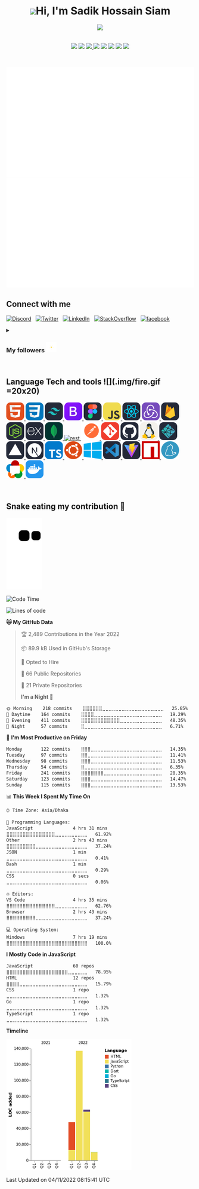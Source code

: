<h1 align="center"><img src="https://media.giphy.com/media/hvRJCLFzcasrR4ia7z/giphy.gif" width="5%">Hi, I'm Sadik Hossain Siam</h1>

<div align="center">
<img src='https://readme-typing-svg.herokuapp.com?duration=2500&color=00F7BB&background=04031FCD&center=true&vCenter=true&height=120&lines=MERN+STACK+DEVELOPER+;PASSIONATE+LEARNER;+PROBLEM+SOLVER' >

</div>
<!-- <h3 align="center">A passionate frontend developer from Bangladesh.</h3> -->

<!-- I am a frontend focused full stack web app developer. I am always learning new stuff and I enjoy web development.

- 💬 Ask me about Web app/ Javascript.

- 🌱 I’m currently learning **MERN Stack | Docker | Kubernetes | AWS**

- 💬 Ask me about **Web Development** -->
<br/>

<p align="center">
<img src="https://gpvc.arturio.dev/Sadik-Hossain"/>
<img src="https://badges.strrl.dev/years/Sadik-Hossain"/>
<a href="https://github.com/Sadik-Hossain?tab=repositories" target="blank">
<img src="https://badges.strrl.dev/repos/Sadik-Hossain"/>
</a>
<img src="https://badges.strrl.dev/contributions/all/Sadik-Hossain"/>
<img src="https://badges.strrl.dev/commits/all/Sadik-Hossain"/>
<img src="https://badges.strrl.dev/issues/all/Sadik-Hossain"/>
<img src="https://badges.strrl.dev/prs/all/Sadik-Hossain"/>
<a href="https://www.youtube.com/channel/UCVcSaa4eoHzPGoTYbMmIPBg" target="blank">
<img src="https://img.shields.io/youtube/channel/subscribers/UCVcSaa4eoHzPGoTYbMmIPBg?color=blue"/>
</a>
</p>

<br/>
<!-- ![](https://raw.githubusercontent.com/Sadik-Hossain/github-stats/master/generated/languages.svg#gh-dark-mode-only) -->
<p align="center">
<img src="https://raw.githubusercontent.com/Sadik-Hossain/github-stats-transparent/output/generated/overview.svg"/>
<img src="https://raw.githubusercontent.com/Sadik-Hossain/github-stats-transparent/output/generated/languages.svg"/>
</p>

## Connect with me

[![Discord](https://img.shields.io/badge/discord-red?style=flat-square&logo=discord&labelColor=000&color=royalblue)](https://discord.com/channels/1036326353198395393/1036326354557345874)&nbsp;&nbsp;
[![Twitter](https://img.shields.io/badge/twitter-red?style=flat-square&logo=twitter&labelColor=000&color=blue)](https://twitter.com/sadikhossainsam)&nbsp;&nbsp;
[![LinkedIn](https://img.shields.io/badge/linekedin-red?style=flat-square&logo=linkedin&labelColor=000&color=blue)](https://linkedin.com/in/sadik-hossain-siam/)&nbsp;&nbsp;
[![StackOverflow](https://img.shields.io/badge/stackoverflow-red?style=flat-square&logo=stackoverflow&labelColor=000&color=orange)](https://stackoverflow.com/users/users/18439750/sadik-h)&nbsp;&nbsp;
[![facebook](https://img.shields.io/badge/facebook-red?style=flat-square&logo=facebook&labelColor=000&color=blue)](https://fb.com/web.sadik.h/)

<details>
  <summary><h3 align="top">My followers&nbsp;<img src="./img/star_1.gif" width="28" height="28"/></h3></summary>

<!--START_SECTION:top-followers-->
<table>
  <tr>
    <td align="center">
      <a href="https://github.com/NishatFariza">
        <img src="https://avatars2.githubusercontent.com/u/87407453" width="100px;" alt="NishatFariza"/>
      </a>
      <br />
      <a href="https://github.com/NishatFariza">Nisat Fariza</a>
    </td>
    <td align="center">
      <a href="https://github.com/RiyaadHossain">
        <img src="https://avatars2.githubusercontent.com/u/96947874" width="100px;" alt="RiyaadHossain"/>
      </a>
      <br />
      <a href="https://github.com/RiyaadHossain">Riyad Hossain</a>
    </td>
    <td align="center">
      <a href="https://github.com/HamidAli21">
        <img src="https://avatars2.githubusercontent.com/u/101300936" width="100px;" alt="HamidAli21"/>
      </a>
      <br />
      <a href="https://github.com/HamidAli21">Mohd Hamid Ali</a>
    </td>
    <td align="center">
      <a href="https://github.com/sadikhossain123">
        <img src="https://avatars2.githubusercontent.com/u/93575927" width="100px;" alt="sadikhossain123"/>
      </a>
      <br />
      <a href="https://github.com/sadikhossain123">void_m1p</a>
    </td>
  </tr>
</table>
<!--END_SECTION:top-followers-->
  </details>

<br/>
<!-- <h3 align="left">Connect with me:</h3> -->

<!-- <p align="left"> -->

<!-- <a href="https://twitter.com/sadikhossainsam" target="blank"><img align="center" src="https://raw.githubusercontent.com/rahuldkjain/github-profile-readme-generator/master/src/images/icons/Social/twitter.svg" alt="sadikhossainsam" height="30" width="40" /></a> -->
<!-- <a href="https://linkedin.com/in/sadik-hossain-siam/" target="blank"><img align="center" src="https://raw.githubusercontent.com/rahuldkjain/github-profile-readme-generator/master/src/images/icons/Social/linked-in-alt.svg" alt="sadik-hossain-siam/" height="30" width="40" /></a> -->

<!-- <a href="https://stackoverflow.com/users/users/18439750/sadik-h" target="blank"><img align="center" src="https://raw.githubusercontent.com/rahuldkjain/github-profile-readme-generator/master/src/images/icons/Social/stack-overflow.svg" alt="users/18439750/sadik-h" height="30" width="40" /></a> -->

<!-- <a href="https://fb.com/web.sadik.h/" target="blank"><img align="center" src="https://raw.githubusercontent.com/rahuldkjain/github-profile-readme-generator/master/src/images/icons/Social/facebook.svg" alt="web.sadik.h/" height="30" width="40" /></a> -->

<!-- </p> -->

<!-- <h3 align="left">Languages and Tools:</h3>
<div style="background-color:#fff">
<p align="left"> <a href="https://getbootstrap.com" target="_blank" rel="noreferrer"> <img src="https://raw.githubusercontent.com/devicons/devicon/master/icons/bootstrap/bootstrap-plain-wordmark.svg" alt="bootstrap" width="40" height="40"/> </a> <a href="https://www.w3schools.com/css/" target="_blank" rel="noreferrer"> <img src="https://raw.githubusercontent.com/devicons/devicon/master/icons/css3/css3-original-wordmark.svg" alt="css3" width="40" height="40"/> </a> <a href="https://www.figma.com/" target="_blank" rel="noreferrer"> <img src="https://www.vectorlogo.zone/logos/figma/figma-icon.svg" alt="figma" width="40" height="40"/> </a> <a href="https://firebase.google.com/" target="_blank" rel="noreferrer"> <img src="https://www.vectorlogo.zone/logos/firebase/firebase-icon.svg" alt="firebase" width="40" height="40"/> </a> <a href="https://git-scm.com/" target="_blank" rel="noreferrer"> <img src="https://www.vectorlogo.zone/logos/git-scm/git-scm-icon.svg" alt="git" width="40" height="40"/> </a> <a href="https://www.w3.org/html/" target="_blank" rel="noreferrer"> <img src="https://raw.githubusercontent.com/devicons/devicon/master/icons/html5/html5-original-wordmark.svg" alt="html5" width="40" height="40"/> </a> <a href="https://developer.mozilla.org/en-US/docs/Web/JavaScript" target="_blank" rel="noreferrer"> <img src="https://raw.githubusercontent.com/devicons/devicon/master/icons/javascript/javascript-original.svg" alt="javascript" width="40" height="40"/> </a> <a href="https://www.mongodb.com/" target="_blank" rel="noreferrer"> <img src="https://raw.githubusercontent.com/devicons/devicon/master/icons/mongodb/mongodb-original-wordmark.svg" alt="mongodb" width="40" height="40"/> </a> <a href="https://nextjs.org/" target="_blank" rel="noreferrer"> <img src="https://cdn.worldvectorlogo.com/logos/nextjs-2.svg" alt="nextjs" width="40" height="40"/> </a> <a href="https://nodejs.org" target="_blank" rel="noreferrer"> <img src="https://raw.githubusercontent.com/devicons/devicon/master/icons/nodejs/nodejs-original-wordmark.svg" alt="nodejs" width="40" height="40"/> </a> <a href="https://reactjs.org/" target="_blank" rel="noreferrer"> <img src="https://raw.githubusercontent.com/devicons/devicon/master/icons/react/react-original-wordmark.svg" alt="react" width="40" height="40"/> </a> <a href="https://tailwindcss.com/" target="_blank" rel="noreferrer"> <img src="https://www.vectorlogo.zone/logos/tailwindcss/tailwindcss-icon.svg" alt="tailwind" width="40" height="40"/> </a> </p></div>
<hr/>
<p align="center"><img  src="https://github-readme-stats.vercel.app/api/top-langs?username=sadik-hossain&show_icons=true&theme=dracula&locale=en&layout=compact" alt="sadik-hossain" /></p>
<hr/>
<p align="center" ><img  src="https://github-readme-stats.vercel.app/api?username=sadik-hossain&show_icons=true&theme=highcontrast&locale=en" alt="sadik-hossain" /></p>
<hr/>
<p align="center"><img  src="https://github-readme-streak-stats.herokuapp.com/?user=sadik-hossain&theme=highcontrast" alt="sadik-hossain" /></p>
<p align="center"><img  src="https://activity-graph.herokuapp.com/graph?username=sadik-hossain&bg_color=050915&color=00db75&line=00ad5c&point=ffffff&area=true&hide_border=true" alt="sadik-hossain" /></p> -->

## Language Tech and tools ![](.img/fire.gif =20x20)

<p align="left">
<a href="#">
<img src="./img/html.svg" width="48" height="48" alt="html" />
</a>
<a href="#">
<img src="./img/css.svg" width="48" height="48" alt="css" />
</a>
<a href="https://tailwind.com/">
<img src="./img/tailwind.svg" width="48" height="48" alt="tailwind" />
</a>
<a href="https://getbootstrap.com/">
<img src="./img/bootstrap.svg" width="48" height="48" alt="bootstrap" />
</a>
<a href="https://www.figma.com/">
<img src="./img/figma.svg" width="48" height="48" alt="figma" />
</a>
<a href="https://developer.mozilla.org/">
<img src="./img/js.svg" width="48" height="48" alt="js" />
</a>
<a href="https://reactjs.org/">
<img src="./img/react.svg" width="48" height="48" alt="react" />
</a>
<a href="https://redux.js.org/">
<img src="./img/redux.svg" width="48" height="48" alt="redux" />
</a>
<a href="https://firebase.google.com/">
<img src="./img/firebase.svg" width="48" height="48" alt="firebase" />
</a>
<a href="https://nodejs.org/en/">
<img src="./img/nodejs.svg" width="48" height="48" alt="nodejs" />
</a>
  <a href="https://expressjs.com/">
    <img src="./img/express.svg" width="48" height="48" alt="express" />
  </a>
  <a href="https://www.mongodb.com/">
    <img src="./img/mongodb.svg" width="48" height="48" alt="mongodb" />
  </a>
  <a href="https://restfulapi.net/">
    <img src="https://user-images.githubusercontent.com/25181517/192107858-fe19f043-c502-4009-8c47-476fc89718ad.png" width="48" height="48" alt="rest" />
  </a>
  <a href="https://www.postman.com/">
    <img src="./img/postman.svg" width="50" height="50" alt="postman" />
  </a>
  <a href="https://git-scm.com/">
    <img src="./img/git.svg" width="48" height="48" alt="git" />
  </a>
  <a href="https://github.com/">
    <img src="./img/github.svg" width="48" height="48" alt="github" />
  </a>
  <a href="https://www.linux.org/">
    <img src="./img/linux.svg" width="48" height="48" alt="linux" />
  </a>
  <a href="https://www.netlify.com/">
    <img src="./img/netlify.svg" width="48" height="48" alt="netlify" />
  </a>
  <a href="https://vercel.com/">
    <img src="./img/vercel.svg" width="48" height="48" alt="vercel" />
  </a>
  <a href="https://nextjs.org/">
    <img src="./img/next.svg" width="48" height="48" alt="next" />
  </a>
  <a href="https://www.typescriptlang.org/">
    <img src="./img/ts.svg" width="48" height="48" alt="ts" />
  </a>
  <a href="https://ubuntu.com/">
    <img src="./img/ubuntu.svg" width="48" height="48" alt="ubuntu" />
  </a>
  <a href="https://www.microsoft.com/en-us/windows">
    <img src="./img/windows.svg" width="48" height="48" alt="windows" />
  </a>
  <a href="https://code.visualstudio.com/">
    <img src="./img/vscode.svg" width="48" height="48" alt="vscode" />
  </a>
  <a href="https://vitejs.dev/">
    <img src="./img/vite.svg" width="48" height="48" alt="vite" />
  </a>
  <a href="https://www.npmjs.com/">
    <img src="./img/npm_1.svg" width="48" height="48" alt="npm" />
  </a>
  <a href="https://yarnpkg.com/">
    <img src="./img/yarn.svg" width="48" height="48" alt="yarn" />
  </a>

  <a href="https://www.webrtc.org/">
    <img src="./img/webrtc.svg" width="48" height="48" alt="webrtc" />
  </a>
  <a href="https://www.docker.com/">
    <img src="./img/docker.svg" width="48" height="48" alt="docker" />
  </a>
</p>
<!--snake eating graph  -->
<br/>

## Snake eating my contribution 🐍

![snake gif](https://github.com/Sadik-Hossain/Sadik-Hossain/blob/output/github-contribution-grid-snake-dark.svg#gh-dark-mode-only)

<!-- github-contribution-grid-snake-dark.svg#gh-dark-mode-only -->

<!--START_SECTION:waka-->

![Code Time](http://img.shields.io/badge/Code%20Time-35%20hrs%2019%20mins-blue)

![Lines of code](https://img.shields.io/badge/From%20Hello%20World%20I%27ve%20Written-259%20Thousand%20lines%20of%20code-blue)

**🐱 My GitHub Data**

> 🏆 2,489 Contributions in the Year 2022
>
> 📦 89.9 kB Used in GitHub's Storage
>
> 💼 Opted to Hire
>
> 📜 66 Public Repositories
>
> 🔑 21 Private Repositories
>
> **I'm a Night 🦉**

```text
🌞 Morning    218 commits    ⣿⣿⣿⣿⣿⣿⣀⣀⣀⣀⣀⣀⣀⣀⣀⣀⣀⣀⣀⣀⣀⣀⣀⣀⣀   25.65%
🌆 Daytime    164 commits    ⣿⣿⣿⣿⣀⣀⣀⣀⣀⣀⣀⣀⣀⣀⣀⣀⣀⣀⣀⣀⣀⣀⣀⣀⣀   19.29%
🌃 Evening    411 commits    ⣿⣿⣿⣿⣿⣿⣿⣿⣿⣿⣿⣿⣀⣀⣀⣀⣀⣀⣀⣀⣀⣀⣀⣀⣀   48.35%
🌙 Night      57 commits     ⣿⣀⣀⣀⣀⣀⣀⣀⣀⣀⣀⣀⣀⣀⣀⣀⣀⣀⣀⣀⣀⣀⣀⣀⣀   6.71%

```

📅 **I'm Most Productive on Friday**

```text
Monday       122 commits    ⣿⣿⣿⣀⣀⣀⣀⣀⣀⣀⣀⣀⣀⣀⣀⣀⣀⣀⣀⣀⣀⣀⣀⣀⣀   14.35%
Tuesday      97 commits     ⣿⣿⣀⣀⣀⣀⣀⣀⣀⣀⣀⣀⣀⣀⣀⣀⣀⣀⣀⣀⣀⣀⣀⣀⣀   11.41%
Wednesday    98 commits     ⣿⣿⣿⣀⣀⣀⣀⣀⣀⣀⣀⣀⣀⣀⣀⣀⣀⣀⣀⣀⣀⣀⣀⣀⣀   11.53%
Thursday     54 commits     ⣿⣀⣀⣀⣀⣀⣀⣀⣀⣀⣀⣀⣀⣀⣀⣀⣀⣀⣀⣀⣀⣀⣀⣀⣀   6.35%
Friday       241 commits    ⣿⣿⣿⣿⣿⣿⣿⣀⣀⣀⣀⣀⣀⣀⣀⣀⣀⣀⣀⣀⣀⣀⣀⣀⣀   28.35%
Saturday     123 commits    ⣿⣿⣿⣀⣀⣀⣀⣀⣀⣀⣀⣀⣀⣀⣀⣀⣀⣀⣀⣀⣀⣀⣀⣀⣀   14.47%
Sunday       115 commits    ⣿⣿⣿⣀⣀⣀⣀⣀⣀⣀⣀⣀⣀⣀⣀⣀⣀⣀⣀⣀⣀⣀⣀⣀⣀   13.53%

```

📊 **This Week I Spent My Time On**

```text
⌚︎ Time Zone: Asia/Dhaka

💬 Programming Languages:
JavaScript               4 hrs 31 mins       ⣿⣿⣿⣿⣿⣿⣿⣿⣿⣿⣿⣿⣿⣿⣿⣀⣀⣀⣀⣀⣀⣀⣀⣀⣀   61.92%
Other                    2 hrs 43 mins       ⣿⣿⣿⣿⣿⣿⣿⣿⣿⣀⣀⣀⣀⣀⣀⣀⣀⣀⣀⣀⣀⣀⣀⣀⣀   37.24%
JSON                     1 min               ⣀⣀⣀⣀⣀⣀⣀⣀⣀⣀⣀⣀⣀⣀⣀⣀⣀⣀⣀⣀⣀⣀⣀⣀⣀   0.41%
Bash                     1 min               ⣀⣀⣀⣀⣀⣀⣀⣀⣀⣀⣀⣀⣀⣀⣀⣀⣀⣀⣀⣀⣀⣀⣀⣀⣀   0.29%
CSS                      0 secs              ⣀⣀⣀⣀⣀⣀⣀⣀⣀⣀⣀⣀⣀⣀⣀⣀⣀⣀⣀⣀⣀⣀⣀⣀⣀   0.06%

🔥 Editors:
VS Code                  4 hrs 35 mins       ⣿⣿⣿⣿⣿⣿⣿⣿⣿⣿⣿⣿⣿⣿⣿⣀⣀⣀⣀⣀⣀⣀⣀⣀⣀   62.76%
Browser                  2 hrs 43 mins       ⣿⣿⣿⣿⣿⣿⣿⣿⣿⣀⣀⣀⣀⣀⣀⣀⣀⣀⣀⣀⣀⣀⣀⣀⣀   37.24%

💻 Operating System:
Windows                  7 hrs 19 mins       ⣿⣿⣿⣿⣿⣿⣿⣿⣿⣿⣿⣿⣿⣿⣿⣿⣿⣿⣿⣿⣿⣿⣿⣿⣿   100.0%

```

**I Mostly Code in JavaScript**

```text
JavaScript               60 repos            ⣿⣿⣿⣿⣿⣿⣿⣿⣿⣿⣿⣿⣿⣿⣿⣿⣿⣿⣿⣀⣀⣀⣀⣀⣀   78.95%
HTML                     12 repos            ⣿⣿⣿⣿⣀⣀⣀⣀⣀⣀⣀⣀⣀⣀⣀⣀⣀⣀⣀⣀⣀⣀⣀⣀⣀   15.79%
CSS                      1 repo              ⣀⣀⣀⣀⣀⣀⣀⣀⣀⣀⣀⣀⣀⣀⣀⣀⣀⣀⣀⣀⣀⣀⣀⣀⣀   1.32%
Go                       1 repo              ⣀⣀⣀⣀⣀⣀⣀⣀⣀⣀⣀⣀⣀⣀⣀⣀⣀⣀⣀⣀⣀⣀⣀⣀⣀   1.32%
TypeScript               1 repo              ⣀⣀⣀⣀⣀⣀⣀⣀⣀⣀⣀⣀⣀⣀⣀⣀⣀⣀⣀⣀⣀⣀⣀⣀⣀   1.32%

```

**Timeline**

![Chart not found](https://raw.githubusercontent.com/Sadik-Hossain/Sadik-Hossain/main/charts/bar_graph.png)

Last Updated on 04/11/2022 08:15:41 UTC

<!--END_SECTION:waka-->
